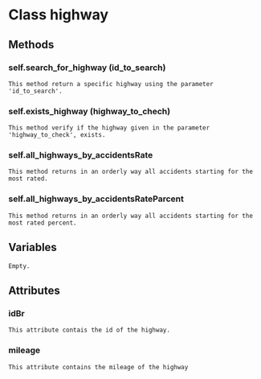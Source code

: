 # Class highway

## Methods

### self.search_for_highway (id_to_search)

    This method return a specific highway using the parameter 'id_to_search'.
	
### self.exists_highway (highway_to_chech)

    This method verify if the highway given in the parameter 'highway_to_check', exists. 

### self.all_highways_by_accidentsRate

    This method returns in an orderly way all accidents starting for the most rated.

### self.all_highways_by_accidentsRateParcent
   
    This method returns in an orderly way all accidents starting for the most rated percent.

## Variables

	Empty.

## Attributes

### idBr

    This attribute contais the id of the highway.

### mileage

    This attribute contains the mileage of the highway


